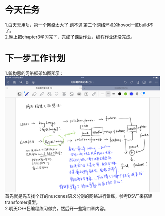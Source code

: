 # 今天任务
1.白天无用功，第一个网络太大了 跑不通 第二个网络环境的hovod一直build不了。  
2.晚上把chapter3学习完了，完成了课后作业，编程作业还没完成。

# 下一步工作计划
1.新构思的网络框架如图所示：
![Alt text](QQ%E5%9B%BE%E7%89%8720231111223522-1.png)
首先就是先去找个好的nuscenes语义分割的网络进行训练，参考DSVT来搭建transfomer模型。  
2.明天C++把编程练习做完，然后开一些第四章内容。

